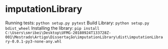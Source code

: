 # imputationLibrary

Running tests:
```python setup.py pytest```
Build Library:
```python setup.py bdist_wheel```
Installing the library:
```pip install C:\Users\smribei\Desktop\UFMG-20180924T133728Z-001\Mestrado\Artigo\Dissertação\imputationLibrary\dist\imputationLibrary-0.0.1-py3-none-any.whl```